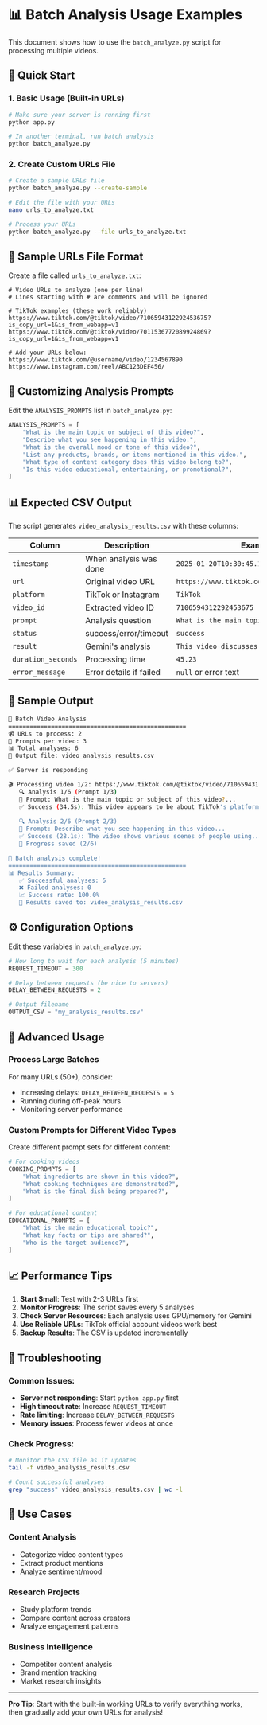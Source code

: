 # 📊 Batch Analysis Usage Examples

This document shows how to use the `batch_analyze.py` script for processing multiple videos.

## 🚀 Quick Start

### 1. Basic Usage (Built-in URLs)
```bash
# Make sure your server is running first
python app.py

# In another terminal, run batch analysis
python batch_analyze.py
```

### 2. Create Custom URLs File
```bash
# Create a sample URLs file
python batch_analyze.py --create-sample

# Edit the file with your URLs
nano urls_to_analyze.txt

# Process your URLs
python batch_analyze.py --file urls_to_analyze.txt
```

## 📝 Sample URLs File Format

Create a file called `urls_to_analyze.txt`:

```
# Video URLs to analyze (one per line)
# Lines starting with # are comments and will be ignored

# TikTok examples (these work reliably)
https://www.tiktok.com/@tiktok/video/7106594312292453675?is_copy_url=1&is_from_webapp=v1
https://www.tiktok.com/@tiktok/video/7011536772089924869?is_copy_url=1&is_from_webapp=v1

# Add your URLs below:
https://www.tiktok.com/@username/video/1234567890
https://www.instagram.com/reel/ABC123DEF456/
```

## 🔧 Customizing Analysis Prompts

Edit the `ANALYSIS_PROMPTS` list in `batch_analyze.py`:

```python
ANALYSIS_PROMPTS = [
    "What is the main topic or subject of this video?",
    "Describe what you see happening in this video.",
    "What is the overall mood or tone of this video?",
    "List any products, brands, or items mentioned in this video.",
    "What type of content category does this video belong to?",
    "Is this video educational, entertaining, or promotional?",
]
```

## 📊 Expected CSV Output

The script generates `video_analysis_results.csv` with these columns:

| Column | Description | Example |
|--------|-------------|---------|
| `timestamp` | When analysis was done | `2025-01-20T10:30:45.123456` |
| `url` | Original video URL | `https://www.tiktok.com/@tiktok/video/...` |
| `platform` | TikTok or Instagram | `TikTok` |
| `video_id` | Extracted video ID | `7106594312292453675` |
| `prompt` | Analysis question | `What is the main topic...` |
| `status` | success/error/timeout | `success` |
| `result` | Gemini's analysis | `This video discusses...` |
| `duration_seconds` | Processing time | `45.23` |
| `error_message` | Error details if failed | `null` or error text |

## 🎯 Sample Output

```bash
🚀 Batch Video Analysis
==================================================
📹 URLs to process: 2
📝 Prompts per video: 3
📊 Total analyses: 6
💾 Output file: video_analysis_results.csv

✅ Server is responding

🎬 Processing video 1/2: https://www.tiktok.com/@tiktok/video/7106594312292453675
   🔍 Analysis 1/6 (Prompt 1/3)
   📝 Prompt: What is the main topic or subject of this video?...
   ✅ Success (34.5s): This video appears to be about TikTok's platform features...
   
   🔍 Analysis 2/6 (Prompt 2/3)
   📝 Prompt: Describe what you see happening in this video...
   ✅ Success (28.1s): The video shows various scenes of people using...
   💾 Progress saved (2/6)

🎉 Batch analysis complete!
==================================================
📊 Results Summary:
   ✅ Successful analyses: 6
   ❌ Failed analyses: 0
   📈 Success rate: 100.0%
   💾 Results saved to: video_analysis_results.csv
```

## ⚙️ Configuration Options

Edit these variables in `batch_analyze.py`:

```python
# How long to wait for each analysis (5 minutes)
REQUEST_TIMEOUT = 300

# Delay between requests (be nice to servers)
DELAY_BETWEEN_REQUESTS = 2

# Output filename
OUTPUT_CSV = "my_analysis_results.csv"
```

## 🔄 Advanced Usage

### Process Large Batches
For many URLs (50+), consider:
- Increasing delays: `DELAY_BETWEEN_REQUESTS = 5`
- Running during off-peak hours
- Monitoring server performance

### Custom Prompts for Different Video Types
Create different prompt sets for different content:

```python
# For cooking videos
COOKING_PROMPTS = [
    "What ingredients are shown in this video?",
    "What cooking techniques are demonstrated?",
    "What is the final dish being prepared?",
]

# For educational content
EDUCATIONAL_PROMPTS = [
    "What is the main educational topic?",
    "What key facts or tips are shared?",
    "Who is the target audience?",
]
```

## 📈 Performance Tips

1. **Start Small**: Test with 2-3 URLs first
2. **Monitor Progress**: The script saves every 5 analyses
3. **Check Server Resources**: Each analysis uses GPU/memory for Gemini
4. **Use Reliable URLs**: TikTok official account videos work best
5. **Backup Results**: The CSV is updated incrementally

## 🚨 Troubleshooting

### Common Issues:
- **Server not responding**: Start `python app.py` first
- **High timeout rate**: Increase `REQUEST_TIMEOUT`
- **Rate limiting**: Increase `DELAY_BETWEEN_REQUESTS`
- **Memory issues**: Process fewer videos at once

### Check Progress:
```bash
# Monitor the CSV file as it updates
tail -f video_analysis_results.csv

# Count successful analyses
grep "success" video_analysis_results.csv | wc -l
```

## 🎯 Use Cases

### Content Analysis
- Categorize video content types
- Extract product mentions
- Analyze sentiment/mood

### Research Projects
- Study platform trends
- Compare content across creators
- Analyze engagement patterns

### Business Intelligence
- Competitor content analysis
- Brand mention tracking
- Market research insights

---

**Pro Tip**: Start with the built-in working URLs to verify everything works, then gradually add your own URLs for analysis! 